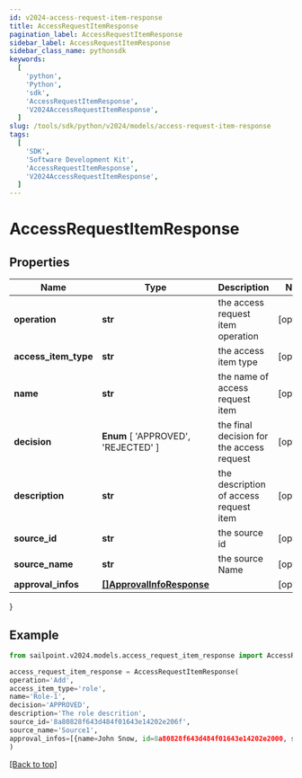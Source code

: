 ```yaml
---
id: v2024-access-request-item-response
title: AccessRequestItemResponse
pagination_label: AccessRequestItemResponse
sidebar_label: AccessRequestItemResponse
sidebar_class_name: pythonsdk
keywords:
  [
    'python',
    'Python',
    'sdk',
    'AccessRequestItemResponse',
    'V2024AccessRequestItemResponse',
  ]
slug: /tools/sdk/python/v2024/models/access-request-item-response
tags:
  [
    'SDK',
    'Software Development Kit',
    'AccessRequestItemResponse',
    'V2024AccessRequestItemResponse',
  ]
---
```


# AccessRequestItemResponse

## Properties

| Name | Type | Description | Notes |
| --- | --- | --- | --- |
| **operation** | **str** | the access request item operation | [optional] |
| **access_item_type** | **str** | the access item type | [optional] |
| **name** | **str** | the name of access request item | [optional] |
| **decision** | **Enum** [ 'APPROVED', 'REJECTED' ] | the final decision for the access request | [optional] |
| **description** | **str** | the description of access request item | [optional] |
| **source_id** | **str** | the source id | [optional] |
| **source_name** | **str** | the source Name | [optional] |
| **approval_infos** | [**[]ApprovalInfoResponse**](approval-info-response) |  | [optional] |

}

## Example

```python
from sailpoint.v2024.models.access_request_item_response import AccessRequestItemResponse

access_request_item_response = AccessRequestItemResponse(
operation='Add',
access_item_type='role',
name='Role-1',
decision='APPROVED',
description='The role descrition',
source_id='8a80828f643d484f01643e14202e206f',
source_name='Source1',
approval_infos=[{name=John Snow, id=8a80828f643d484f01643e14202e2000, status=Approved}]
)

```

[[Back to top]](#)
